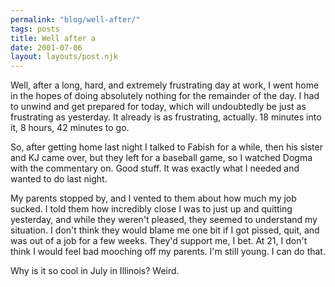 ```yaml
---
permalink: "blog/well-after/"
tags: posts
title: Well after a
date: 2001-07-06
layout: layouts/post.njk
---
```


Well, after a long, hard, and extremely frustrating day at work, I went home in the hopes of doing absolutely nothing for the remainder of the day. I had to unwind and get prepared for today, which will undoubtedly be just as frustrating as yesterday. It already is as frustrating, actually. 18 minutes into it, 8 hours, 42 minutes to go.

So, after getting home last night I talked to Fabish for a while, then his sister and KJ came over, but they left for a baseball game, so I watched Dogma with the commentary on. Good stuff. It was exactly what I needed and wanted to do last night. 

My parents stopped by, and I vented to them about how much my job sucked. I told them how incredibly close I was to just up and quitting yesterday, and while they weren't pleased, they seemed to understand my situation. I don't think they would blame me one bit if I got pissed, quit, and was out of a job for a few weeks. They'd support me, I bet. At 21, I don't think I would feel bad mooching off my parents. I'm still young. I can do that.

Why is it so cool in July in Illinois? Weird.